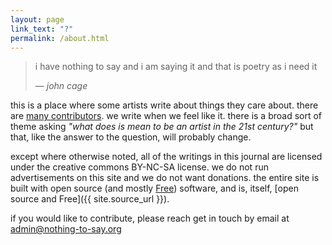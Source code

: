 ```yaml
---
layout: page
link_text: "?"
permalink: /about.html
---
```


> i have nothing to say and i am saying it and that is poetry as i need it
>
> &mdash; <cite>john cage</cite>

this is a place where some artists write about things they care about. there
are [many contributors](contributors.html). we write when we feel like it. there
is a broad sort of theme asking _"what does is mean to be an artist in the 21st
century?"_ but that, like the answer to the question, will probably change.

except where otherwise noted, all of the writings in this journal are licensed 
under the creative commons
BY-NC-SA license. we do not run advertisements on this site and we do not want
donations. the entire site is built with open source (and
mostly [Free](https://www.gnu.org/philosophy/free-sw.html)) software, and is,
itself, [open source and Free]({{ site.source_url }}).

if you would like to contribute, please reach get in touch by email at
[admin@nothing-to-say.org](mailto:admin@nothing-to-say.org)
